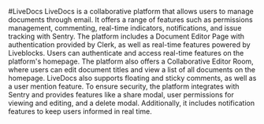 
#LiveDocs
LiveDocs is a collaborative platform that allows users to manage documents through email. It offers a range of features such as permissions management, commenting, real-time indicators, notifications, and issue tracking with Sentry. The platform includes a Document Editor Page with authentication provided by Clerk, as well as real-time features powered by Liveblocks. Users can authenticate and access real-time features on the platform's homepage. The platform also offers a Collaborative Editor Room, where users can edit document titles and view a list of all documents on the homepage. LiveDocs also supports floating and sticky comments, as well as a user mention feature. To ensure security, the platform integrates with Sentry and provides features like a share modal, user permissions for viewing and editing, and a delete modal. Additionally, it includes notification features to keep users informed in real time.
